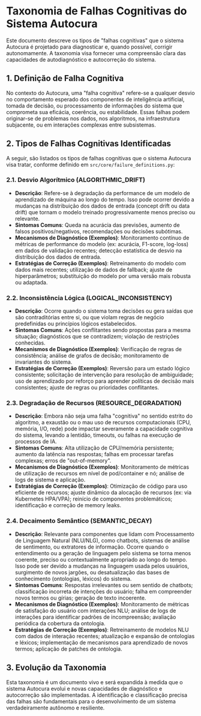 # Taxonomia de Falhas Cognitivas do Sistema Autocura

Este documento descreve os tipos de "falhas cognitivas" que o sistema Autocura é projetado para diagnosticar e, quando possível, corrigir autonomamente. A taxonomia visa fornecer uma compreensão clara das capacidades de autodiagnóstico e autocorreção do sistema.

## 1. Definição de Falha Cognitiva

No contexto do Autocura, uma "falha cognitiva" refere-se a qualquer desvio no comportamento esperado dos componentes de inteligência artificial, tomada de decisão, ou processamento de informações do sistema que comprometa sua eficácia, coerência, ou estabilidade. Essas falhas podem originar-se de problemas nos dados, nos algoritmos, na infraestrutura subjacente, ou em interações complexas entre subsistemas.

## 2. Tipos de Falhas Cognitivas Identificadas

A seguir, são listados os tipos de falhas cognitivas que o sistema Autocura visa tratar, conforme definido em `src/core/failure_definitions.py`:

### 2.1. Desvio Algorítmico (ALGORITHMIC_DRIFT)
*   **Descrição**: Refere-se à degradação da performance de um modelo de aprendizado de máquina ao longo do tempo. Isso pode ocorrer devido a mudanças na distribuição dos dados de entrada (concept drift ou data drift) que tornam o modelo treinado progressivamente menos preciso ou relevante.
*   **Sintomas Comuns**: Queda na acurácia das previsões, aumento de falsos positivos/negativos, recomendações ou decisões subótimas.
*   **Mecanismos de Diagnóstico (Exemplos)**: Monitoramento contínuo de métricas de performance do modelo (ex: acurácia, F1-score, log-loss) em dados de validação recentes; detecção estatística de desvio na distribuição dos dados de entrada.
*   **Estratégias de Correção (Exemplos)**: Retreinamento do modelo com dados mais recentes; utilização de dados de fallback; ajuste de hiperparâmetros; substituição do modelo por uma versão mais robusta ou adaptada.

### 2.2. Inconsistência Lógica (LOGICAL_INCONSISTENCY)
*   **Descrição**: Ocorre quando o sistema toma decisões ou gera saídas que são contraditórias entre si, ou que violam regras de negócio predefinidas ou princípios lógicos estabelecidos.
*   **Sintomas Comuns**: Ações conflitantes sendo propostas para a mesma situação; diagnósticos que se contradizem; violação de restrições conhecidas.
*   **Mecanismos de Diagnóstico (Exemplos)**: Verificação de regras de consistência; análise de grafos de decisão; monitoramento de invariantes do sistema.
*   **Estratégias de Correção (Exemplos)**: Reversão para um estado lógico consistente; solicitação de intervenção para resolução de ambiguidade; uso de aprendizado por reforço para aprender políticas de decisão mais consistentes; ajuste de regras ou prioridades conflitantes.

### 2.3. Degradação de Recursos (RESOURCE_DEGRADATION)
*   **Descrição**: Embora não seja uma falha "cognitiva" no sentido estrito do algoritmo, a exaustão ou o mau uso de recursos computacionais (CPU, memória, I/O, rede) pode impactar severamente a capacidade cognitiva do sistema, levando a lentidão, timeouts, ou falhas na execução de processos de IA.
*   **Sintomas Comuns**: Alta utilização de CPU/memória persistente; aumento da latência nas respostas; falhas em processar tarefas complexas; erros de "out-of-memory".
*   **Mecanismos de Diagnóstico (Exemplos)**: Monitoramento de métricas de utilização de recursos em nível de pod/container e nó; análise de logs de sistema e aplicação.
*   **Estratégias de Correção (Exemplos)**: Otimização de código para uso eficiente de recursos; ajuste dinâmico da alocação de recursos (ex: via Kubernetes HPA/VPA); reinício de componentes problemáticos; identificação e correção de memory leaks.

### 2.4. Decaimento Semântico (SEMANTIC_DECAY)
*   **Descrição**: Relevante para componentes que lidam com Processamento de Linguagem Natural (NLU/NLG), como chatbots, sistemas de análise de sentimento, ou extratores de informação. Ocorre quando o entendimento ou a geração de linguagem pelo sistema se torna menos coerente, preciso ou contextualmente apropriado ao longo do tempo. Isso pode ser devido a mudanças na linguagem usada pelos usuários, surgimento de novos jargões, ou desatualização das bases de conhecimento (ontologias, léxicos) do sistema.
*   **Sintomas Comuns**: Respostas irrelevantes ou sem sentido de chatbots; classificação incorreta de intenções do usuário; falha em compreender novos termos ou gírias; geração de texto incoerente.
*   **Mecanismos de Diagnóstico (Exemplos)**: Monitoramento de métricas de satisfação do usuário com interações NLU; análise de logs de interações para identificar padrões de incompreensão; avaliação periódica da cobertura da ontologia.
*   **Estratégias de Correção (Exemplos)**: Retreinamento de modelos NLU com dados de interação recentes; atualização e expansão de ontologias e léxicos; implementação de mecanismos para aprendizado de novos termos; aplicação de patches de ontologia.

## 3. Evolução da Taxonomia

Esta taxonomia é um documento vivo e será expandida à medida que o sistema Autocura evolui e novas capacidades de diagnóstico e autocorreção são implementadas. A identificação e classificação precisa das falhas são fundamentais para o desenvolvimento de um sistema verdadeiramente autônomo e resiliente.
